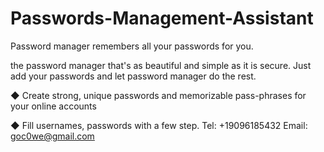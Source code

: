 # Passwords-Management-Assistant

Password manager remembers all your passwords for you.

the password manager that's as beautiful and simple as it is secure. Just add your passwords and let password manager do the rest. 

◆ Create strong, unique passwords and memorizable pass-phrases for your online accounts

◆ Fill usernames, passwords with a few step.
Tel: +19096185432
Email: goc0we@gmail.com
